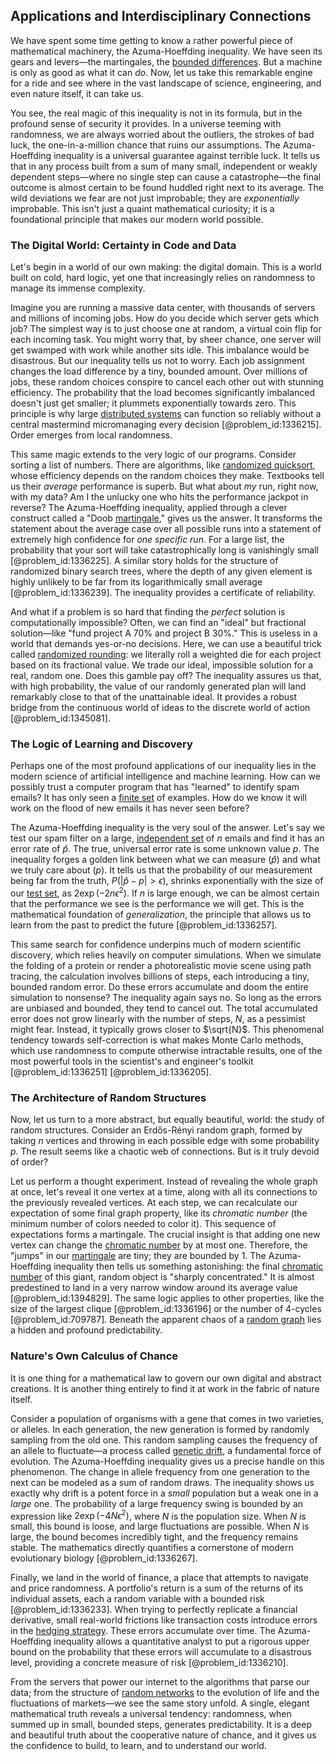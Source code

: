 ## Applications and Interdisciplinary Connections

We have spent some time getting to know a rather powerful piece of mathematical machinery, the Azuma-Hoeffding inequality. We have seen its gears and levers—the martingales, the [bounded differences](@article_id:264648). But a machine is only as good as what it can *do*. Now, let us take this remarkable engine for a ride and see where in the vast landscape of science, engineering, and even nature itself, it can take us.

You see, the real magic of this inequality is not in its formula, but in the profound sense of security it provides. In a universe teeming with randomness, we are always worried about the outliers, the strokes of bad luck, the one-in-a-million chance that ruins our assumptions. The Azuma-Hoeffding inequality is a universal guarantee against terrible luck. It tells us that in any process built from a sum of many small, independent or weakly dependent steps—where no single step can cause a catastrophe—the final outcome is almost certain to be found huddled right next to its average. The wild deviations we fear are not just improbable; they are *exponentially* improbable. This isn't just a quaint mathematical curiosity; it is a foundational principle that makes our modern world possible.

### The Digital World: Certainty in Code and Data

Let's begin in a world of our own making: the digital domain. This is a world built on cold, hard logic, yet one that increasingly relies on randomness to manage its immense complexity.

Imagine you are running a massive data center, with thousands of servers and millions of incoming jobs. How do you decide which server gets which job? The simplest way is to just choose one at random, a virtual coin flip for each incoming task. You might worry that, by sheer chance, one server will get swamped with work while another sits idle. This imbalance would be disastrous. But our inequality tells us not to worry. Each job assignment changes the load difference by a tiny, bounded amount. Over millions of jobs, these random choices conspire to cancel each other out with stunning efficiency. The probability that the load becomes significantly imbalanced doesn't just get smaller; it plummets exponentially towards zero. This principle is why large [distributed systems](@article_id:267714) can function so reliably without a central mastermind micromanaging every decision [@problem_id:1336215]. Order emerges from local randomness.

This same magic extends to the very logic of our programs. Consider sorting a list of numbers. There are algorithms, like [randomized quicksort](@article_id:635754), whose efficiency depends on the random choices they make. Textbooks tell us their *average* performance is superb. But what about *my* run, right now, with my data? Am I the unlucky one who hits the performance jackpot in reverse? The Azuma-Hoeffding inequality, applied through a clever construct called a "Doob [martingale](@article_id:145542)," gives us the answer. It transforms the statement about the average case over all possible runs into a statement of extremely high confidence for *one specific run*. For a large list, the probability that your sort will take catastrophically long is vanishingly small [@problem_id:1336225]. A similar story holds for the structure of randomized binary search trees, where the depth of any given element is highly unlikely to be far from its logarithmically small average [@problem_id:1336239]. The inequality provides a certificate of reliability.

And what if a problem is so hard that finding the *perfect* solution is computationally impossible? Often, we can find an "ideal" but fractional solution—like "fund project A 70% and project B 30%." This is useless in a world that demands yes-or-no decisions. Here, we can use a beautiful trick called [randomized rounding](@article_id:270284): we literally roll a weighted die for each project based on its fractional value. We trade our ideal, impossible solution for a real, random one. Does this gamble pay off? The inequality assures us that, with high probability, the value of our randomly generated plan will land remarkably close to that of the unattainable ideal. It provides a robust bridge from the continuous world of ideas to the discrete world of action [@problem_id:1345081].

### The Logic of Learning and Discovery

Perhaps one of the most profound applications of our inequality lies in the modern science of artificial intelligence and machine learning. How can we possibly trust a computer program that has "learned" to identify spam emails? It has only seen a [finite set](@article_id:151753) of examples. How do we know it will work on the flood of new emails it has never seen before?

The Azuma-Hoeffding inequality is the very soul of the answer. Let's say we test our spam filter on a large, [independent set](@article_id:264572) of $n$ emails and find it has an error rate of $\hat{p}$. The true, universal error rate is some unknown value $p$. The inequality forges a golden link between what we can measure ($\hat{p}$) and what we truly care about ($p$). It tells us that the probability of our measurement being far from the truth, $P(|\hat{p} - p| \gt \epsilon)$, shrinks exponentially with the size of our [test set](@article_id:637052), as $2\exp(-2n\epsilon^2)$. If $n$ is large enough, we can be almost certain that the performance we see is the performance we will get. This is the mathematical foundation of *generalization*, the principle that allows us to learn from the past to predict the future [@problem_id:1336257].

This same search for confidence underpins much of modern scientific discovery, which relies heavily on computer simulations. When we simulate the folding of a protein or render a photorealistic movie scene using path tracing, the calculation involves billions of steps, each introducing a tiny, bounded random error. Do these errors accumulate and doom the entire simulation to nonsense? The inequality again says no. So long as the errors are unbiased and bounded, they tend to cancel out. The total accumulated error does not grow linearly with the number of steps, $N$, as a pessimist might fear. Instead, it typically grows closer to $\sqrt{N}$. This phenomenal tendency towards self-correction is what makes Monte Carlo methods, which use randomness to compute otherwise intractable results, one of the most powerful tools in the scientist's and engineer's toolkit [@problem_id:1336251] [@problem_id:1336205].

### The Architecture of Random Structures

Now, let us turn to a more abstract, but equally beautiful, world: the study of random structures. Consider an Erdős-Rényi random graph, formed by taking $n$ vertices and throwing in each possible edge with some probability $p$. The result seems like a chaotic web of connections. But is it truly devoid of order?

Let us perform a thought experiment. Instead of revealing the whole graph at once, let's reveal it one vertex at a time, along with all its connections to the previously revealed vertices. At each step, we can recalculate our expectation of some final graph property, like its *chromatic number* (the minimum number of colors needed to color it). This sequence of expectations forms a martingale. The crucial insight is that adding one new vertex can change the [chromatic number](@article_id:273579) by at most one. Therefore, the "jumps" in our [martingale](@article_id:145542) are tiny; they are bounded by 1. The Azuma-Hoeffding inequality then tells us something astonishing: the final [chromatic number](@article_id:273579) of this giant, random object is "sharply concentrated." It is almost predestined to land in a very narrow window around its average value [@problem_id:1394829]. The same logic applies to other properties, like the size of the largest clique [@problem_id:1336196] or the number of 4-cycles [@problem_id:709787]. Beneath the apparent chaos of a [random graph](@article_id:265907) lies a hidden and profound predictability.

### Nature's Own Calculus of Chance

It is one thing for a mathematical law to govern our own digital and abstract creations. It is another thing entirely to find it at work in the fabric of nature itself.

Consider a population of organisms with a gene that comes in two varieties, or alleles. In each generation, the new generation is formed by randomly sampling from the old one. This random sampling causes the frequency of an allele to fluctuate—a process called [genetic drift](@article_id:145100), a fundamental force of evolution. The Azuma-Hoeffding inequality gives us a precise handle on this phenomenon. The change in allele frequency from one generation to the next can be modeled as a sum of random draws. The inequality shows us exactly why drift is a potent force in a *small* population but a weak one in a *large* one. The probability of a large frequency swing is bounded by an expression like $2\exp(-4N\epsilon^2)$, where $N$ is the population size. When $N$ is small, this bound is loose, and large fluctuations are possible. When $N$ is large, the bound becomes incredibly tight, and the frequency remains stable. The mathematics directly quantifies a cornerstone of modern evolutionary biology [@problem_id:1336267].

Finally, we land in the world of finance, a place that attempts to navigate and price randomness. A portfolio's return is a sum of the returns of its individual assets, each a random variable with a bounded risk [@problem_id:1336233]. When trying to perfectly replicate a financial derivative, small real-world frictions like transaction costs introduce errors in the [hedging strategy](@article_id:191774). These errors accumulate over time. The Azuma-Hoeffding inequality allows a quantitative analyst to put a rigorous upper bound on the probability that these errors will accumulate to a disastrous level, providing a concrete measure of risk [@problem_id:1336210].

From the servers that power our internet to the algorithms that parse our data; from the structure of [random networks](@article_id:262783) to the evolution of life and the fluctuations of markets—we see the same story unfold. A single, elegant mathematical truth reveals a universal tendency: randomness, when summed up in small, bounded steps, generates predictability. It is a deep and beautiful truth about the cooperative nature of chance, and it gives us the confidence to build, to learn, and to understand our world.